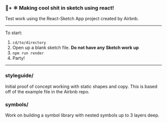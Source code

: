  ### 💎+ ⚛️ Making cool shit in sketch using react!
Test work using the React-Sketch App project created by Airbnb.

-------

To start:

1. `cd/to/directory`
2. Open up a blank sketch file. **Do not have any Sketch work up**
3. `npm run render`
4. Party!

-------

### styleguide/

Initial proof of concept working with static shapes and copy. This is based off of the example file in the Airbnb repo.


### symbols/

Work on building a symbol library with nested symbols up to 3 layers deep.
